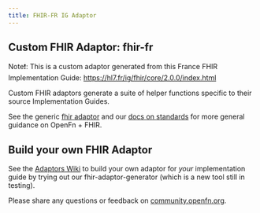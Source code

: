 ```yaml
---
title: FHIR-FR IG Adaptor
---
```


## Custom FHIR Adaptor: fhir-fr
Note❗: This is a custom adaptor generated from this France FHIR Implementation Guide: https://hl7.fr/ig/fhir/core/2.0.0/index.html

Custom FHIR adaptors generate a suite of helper functions specific to their source Implementation Guides.

See the generic [fhir adaptor](/adaptors/fhir) and our [docs on standards](/documentation/get-started/standards) for more general guidance on OpenFn + FHIR.

## Build your own FHIR Adaptor
See the [Adaptors Wiki](https://github.com/OpenFn/adaptors/wiki/Generating-Fhir-Adaptors) to build your own adaptor for _your_ implementation guide by trying out our fhir-adaptor-generator (which is a new tool still in testing). 

Please share any questions or feedback on [community.openfn.org](https://community.openfn.org). 